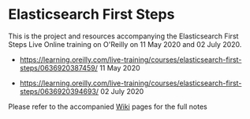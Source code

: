 # Elasticsearch First Steps

This is the project and resources accompanying the Elasticsearch First Steps Live Online training on O'Reilly on 11 May 2020 and 02 July  2020.

- https://learning.oreilly.com/live-training/courses/elasticsearch-first-steps/0636920387459/ 11 May 2020

- https://learning.oreilly.com/live-training/courses/elasticsearch-first-steps/0636920394693/ 02 July 2020

Please refer to the accompanied [Wiki](https://github.com/madhusudhankonda/elasticsearch-first-steps/wiki) pages for the full notes
